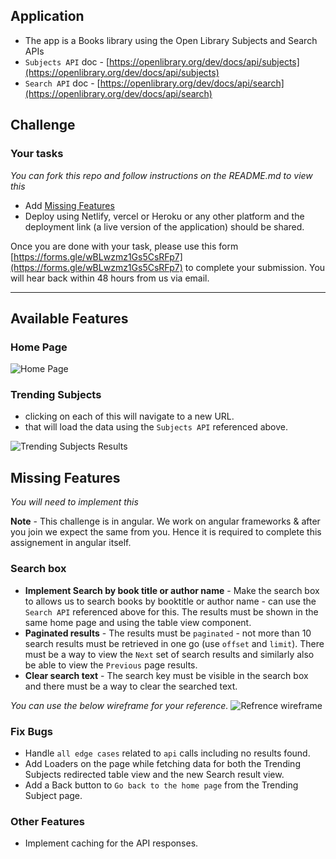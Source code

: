 ## Application
- The app is a Books library using the Open Library Subjects and Search APIs
- `Subjects API` doc - [https://openlibrary.org/dev/docs/api/subjects](https://openlibrary.org/dev/docs/api/subjects)
- `Search API` doc - [https://openlibrary.org/dev/docs/api/search](https://openlibrary.org/dev/docs/api/search)

## Challenge
### Your tasks
*You can fork this repo and follow instructions on the README.md to view this*
- Add [Missing Features](#missing-features)
- Deploy using Netlify, vercel or Heroku or any other platform and the deployment link (a live version of the application) should be shared.

Once you are done with your task, please use this form [https://forms.gle/wBLwzmz1Gs5CsRFp7](https://forms.gle/wBLwzmz1Gs5CsRFp7) to complete your submission.
You will hear back within 48 hours from us via email.

---
## Available Features

### Home Page
![Home Page](./static/images/home.png)
### Trending Subjects
- clicking on each of this will navigate to a new URL.
- that will load the data using the `Subjects API` referenced above.

![Trending Subjects Results](./static/images/results.png)

## Missing Features
*You will need to implement this*

__Note__ - This challenge is in angular. We work on angular frameworks & after you join we expect the same from you. Hence it is required to complete this assignement in angular itself.

### Search box
- __Implement Search by book title or author name__ - Make the search box to allows us to search books by booktitle or author name - can use the `Search API` referenced above for this. The results must be shown in the same home page and using the table view component.
- __Paginated results__ - The results must be `paginated` - not more than 10 search results must be retrieved in one go (use `offset` and `limit`). There must be a way to view the `Next` set of search results and similarly also be able to view the `Previous` page results.
- __Clear search text__ - The search key must be visible in the search box and there must be a way to clear the searched text.

*You can use the below wireframe for your reference.*
![Refrence wireframe](./static/images/reference.png)

### Fix Bugs
- Handle `all edge cases` related to `api` calls including no results found.
- Add Loaders on the page while fetching data for both the Trending Subjects redirected table view and the new Search result view.
- Add a Back button to `Go back to the home page` from the Trending Subject page.

### Other Features
- Implement caching for the API responses.